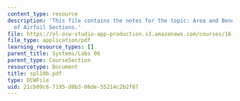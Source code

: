 ```yaml
---
content_type: resource
description: 'This file contains the notes for the topic: Area and Bending Inertia
  of Airfoil Sections.'
file: https://ol-ocw-studio-app-production.s3.amazonaws.com/courses/16-01-unified-engineering-i-ii-iii-iv-fall-2005-spring-2006/21cb09c67195d8b306de55214c2b2f87_spl10b.pdf
file_type: application/pdf
learning_resource_types: []
parent_title: Systems/Labs 06
parent_type: CourseSection
resourcetype: Document
title: spl10b.pdf
type: OCWFile
uid: 21cb09c6-7195-d8b3-06de-55214c2b2f87
---
```

